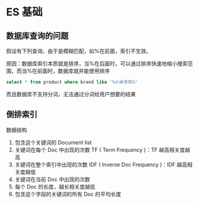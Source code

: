 # ES 基础

## 数据库查询的问题

假设有下列查询，由于是模糊匹配，如%在前面，索引不生效。

原因：数据库索引本质就是排序，当%在后面时，可以通过排序快速地缩小搜索范围，而当%在前面时，数据库就并能使用排序

```sql
select * from product where brand like '%小米手机%'
```

而且数据库不支持分词，无法通过分词给用户想要的结果

## 倒排索引

数据结构

1. 包含这个关键词的 Document list
2. 关键词在每个 Doc 中出现的次数 TF ( Term Frequency )：TF 越高相关度越高
3. 关键词在整个索引中出现的次数 IDF ( Inverse Doc Frequency )：IDF 越高相关度越低
4. 关键词在当前 Doc 中出现的次数
5. 每个 Doc 的长度，越长相关度越低
6. 包含这个字段的关键词的所有 Doc 的平均长度

